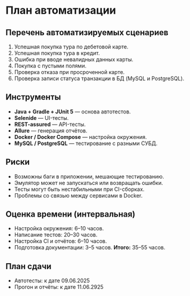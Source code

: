 # План автоматизации

## Перечень автоматизируемых сценариев
1. Успешная покупка тура по дебетовой карте.
2. Успешная покупка тура в кредит.
3. Ошибка при вводе невалидных данных карты.
4. Покупка с пустыми полями.
5. Проверка отказа при просроченной карте.
6. Проверка записи статуса транзакции в БД (MySQL и PostgreSQL).

## Инструменты
- **Java + Gradle + JUnit 5** — основа автотестов.
- **Selenide** — UI-тесты.
- **REST-assured** — API-тесты.
- **Allure** — генерация отчётов.
- **Docker / Docker Compose** — настройка окружения.
- **MySQL / PostgreSQL** — тестирование с разными СУБД.

## Риски
- Возможны баги в приложении, мешающие тестированию.
- Эмулятор может не запускаться или возвращать ошибки.
- Тесты могут быть нестабильными при CI-сборках.
- Проблемы со связью между сервисами в Docker.

## Оценка времени (интервальная)
- Настройка окружения: 6–10 часов.
- Написание тестов: 20–30 часов.
- Настройка CI и отчётов: 6–10 часов.
- Подготовка документации: 3–5 часов.
**Итого:** 35–55 часов.

## План сдачи
- Автотесты: к дате 09.06.2025
- Прогон и отчёты: к дате 11.06.2925

